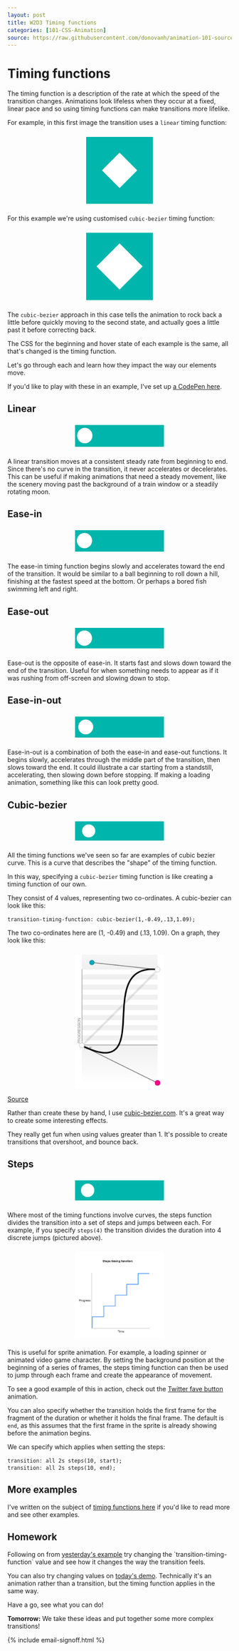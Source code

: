 ```yaml
---
layout: post
title: W2D3 Timing functions
categories: [101-CSS-Animation]
source: https://raw.githubusercontent.com/donovanh/animation-101-source/master/src/_posts/2015-03-01-101W2D3.md
---
```


# Timing functions

The timing function is a description of the rate at which the speed of the transition changes. Animations look lifeless when they occur at a fixed, linear pace and so using timing functions can make transitions more lifelike.

For example, in this first image the transition uses a `linear` timing function:

<div class="example">
  <img src="images/linear-min.gif" style="max-width: 150px; margin: 24px auto 24px; display: block;">
</div>

For this example we're using customised `cubic-bezier` timing function:

<div class="example">
  <img src="images/demo-min.gif" style="max-width: 150px; margin: 24px auto 24px; display: block;">
</div>

The `cubic-bezier` approach in this case tells the animation to rock back a little before quickly moving to the second state, and actually goes a little past it before correcting back.

The CSS for the beginning and hover state of each example is the same, all that's changed is the timing function.

Let's go through each and learn how they impact the way our elements move.

If you'd like to play with these in an example, I've set up [a CodePen here](http://codepen.io/donovanh/pen/GgaRNv).

## Linear

<div class="example">
  <img src="images/linear-example-min.gif" style="max-width: 200px; margin: 24px auto 24px; display: block;">
</div>

A linear transition moves at a consistent steady rate from beginning to end. Since there's no curve in the transition, it never accelerates or decelerates. This can be useful if making animations that need a steady movement, like the scenery moving past the background of a train window or a steadily rotating moon.

## Ease-in

<div class="example">
  <img src="images/ease-in-min.gif" style="max-width: 200px; margin: 24px auto 24px; display: block;">
</div>

The ease-in timing function begins slowly and accelerates toward the end of the transition. It would be similar to a ball beginning to roll down a hill, finishing at the fastest speed at the bottom. Or perhaps a bored fish swimming left and right.

## Ease-out

<div class="example">
  <img src="images/ease-out-min.gif" style="max-width: 200px; margin: 24px auto 24px; display: block;">
</div>

Ease-out is the opposite of ease-in. It starts fast and slows down toward the end of the transition. Useful for when something needs to appear as if it was rushing from off-screen and slowing down to stop.

## Ease-in-out

<div class="example">
  <img src="images/ease-in-out-min.gif" style="max-width: 200px; margin: 24px auto 24px; display: block;">
</div>

Ease-in-out is a combination of both the ease-in and ease-out functions. It begins slowly, accelerates through the middle part of the transition, then slows toward the end. It could illustrate a car starting from a standstill, accelerating, then slowing down before stopping. If making a loading animation, something like this can look pretty good.

## Cubic-bezier

<div class="example">
  <img src="images/cubic-bezier-min.gif" style="max-width: 200px; margin: 24px auto 24px; display: block;">
</div>

All the timing functions we've seen so far are examples of cubic bezier curve. This is a curve that describes the "shape" of the timing function. 

In this way, specifying a `cubic-bezier` timing function is like creating a timing function of our own.

They consist of 4 values, representing two co-ordinates. A cubic-bezier can look like this:

    transition-timing-function: cubic-bezier(1,-0.49,.13,1.09);

The two co-ordinates here are (1, -0.49) and (.13, 1.09). On a graph, they look like this:

<div class="example">
  <img src="images/cubic-bezier-graph.png" style="max-width: 200px; margin: 24px auto 0; display: block;">
  <p class="source"><a href="http://cubic-bezier.com/#1,-0.49,.13,1.09">Source</a></p>
</div>

Rather than create these by hand, I use [cubic-bezier.com](http://cubic-bezier.com). It's a great way to create some interesting effects.

They really get fun when using values greater than 1. It's possible to create transitions that overshoot, and bounce back.

## Steps

<div class="example">
  <img src="images/steps-min.gif" style="max-width: 200px; margin: 24px auto 24px; display: block;">
</div>

Where most of the timing functions involve curves, the steps function divides the transition into a set of steps and jumps between each. For example, if you specify `steps(4)` the transition divides the duration into 4 discrete jumps (pictured above).

<div class="example">
  <img src="images/steps.png" style="max-width: 200px; margin: 24px auto 24px; display: block;">
</div>

This is useful for sprite animation. For example, a loading spinner or animated video game character. By setting the background position at the beginning of a series of frames, the steps timing function can then be used to jump through each frame and create the appearance of movement.

To see a good example of this in action, check out the [Twitter fave button](https://cssanimation.rocks/twitter-fave/) animation.

You can also specify whether the transition holds the first frame for the fragment of the duration or whether it holds the final frame. The default is `end`, as this assumes that the first frame in the sprite is already showing before the animation begins.

We can specify which applies when setting the steps:

    transition: all 2s steps(10, start);
    transition: all 2s steps(10, end);

## More examples

I've written on the subject of [timing functions here](http://learnsome.co/blog/bouncy/) if you'd like to read more and see other examples.

<div class="callout">
  <h2>Homework</h2>

  <p>Following on from <a href="http://codepen.io/donovanh/pen/NPYNGa?editors=110">yesterday's example</a> try changing the `transition-timing-function` value and see how it changes the way the transition feels.</p>

  <p>You can also try changing values on <a href="http://codepen.io/donovanh/pen/GgaRNv">today's demo</a>. Technically it's an animation rather than a transition, but the timing function applies in the same way.</p>

  <p>Have a go, see what you can do!</p>
  
</div>

**Tomorrow:** We take these ideas and put together some more complex transitions!

{% include email-signoff.html %}
